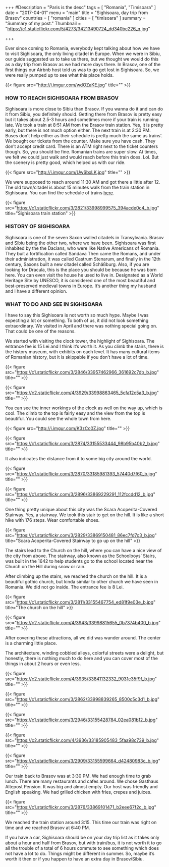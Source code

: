 +++
#Description = "Paris is the desc"
tags = [ "Romania", "Timisoara" ]
date = "2017-04-01"
menu = "main"
title = "Sighisoara, day trip from Brasov"
countries = [ "romania" ]
cities = [ "timisoara" ]
summary = "Summary of my post."
Thumbnail = "https://c1.staticflickr.com/5/4273/34213490724_dd340bc226_q.jpg"

+++

Ever since coming to Romania, everybody kept talking about how we have to visit Sighisoara, the only living citadel in Europe. When we were in Sibiu, our guide suggested us to take us there, but we thought we would do this as a day trip from Brasov as we had more days there. In Brasov, one of the first things our Airbnb host told us was to go get lost in Sighisoara. So, we were really pumped up to see what this place holds.

{{< figure src="http://i.imgur.com/wdOZaKE.jpg" title="" >}}

### HOW TO REACH SIGHISOARA FROM BRASOV

Sighisoara is more close to Sibiu than Brasov. If you wanna do it and can do it from Sibiu, you definitely should. Getting there from Brasov is pretty easy but it takes about 2.5-3 hours and sometimes more if your train is running late. We took a train at 8:51 AM from the Brasov train station. Yes, it is pretty early, but there is not much option either. The next train is at 2:30 PM. Buses don’t help either as their schedule is pretty much the same as trains’. We bought our tickets from the counter. Make sure you have cash. They don’t accept credit card. There is an ATM right next to the ticket counters though. So, you should be fine. Romanian trains are super slow. At times, we felt we could just walk and would reach before this train does. Lol. But the scenery is pretty good, which helped us with our ride.

{{< figure src="http://i.imgur.com/Uw6bxLK.jpg" title="" >}}

We were supposed to reach around 11:30 AM and got there a little after 12. The old town/citadel is about 15 minutes walk from the train station in Sighisoara. You can find the schedule of trains [here](https://www.cfrcalatori.ro/en).

{{< figure src="https://c1.staticflickr.com/3/2821/33998999575_394acde0c4_b.jpg" title="Sighisoara train station" >}}

### HISTORY OF SIGHISOARA

Sighisoara is one of the seven Saxon walled citadels in Transylvania. Brasov and Sibiu being the other two, where we have been. Sighisoara was first inhabited by the the Dacians, who were like Native Americans of Romania. They buit a fortification called Sandava Then came the Romans, and under their administration, it was called  Castrum Stenarum, and finally in the 12th century, Saxons built a new citadel called Schäßburg. Also, if you are looking for Dracula, this is the place you should be because he was born here. You can even visit the house he used to live in. Designated as a World Heritage Site by UNESCO, it is considered one of the most beautiful and best-preserved medieval towns in Europe. It’s another thing my husband and I have a different opinion.

### WHAT TO DO AND SEE IN SIGHISOARA

I have to say this Sighisoara is not worth so much hype. Maybe I was expecting a lot or something. To both of us, it did not look something extraordinary. We visited in April and there was nothing special going on. That could be one of the reasons.

We started with visiting the clock tower, the highlight of Sighisoara. The entrance fee is 15 Lei and I think it’s worth it. As you climb the stairs, there is the history museum, with exhibits on each level. It has many cultural items of Romanian history, but it is skippable if you don’t have a lot of time.

{{< figure src="https://c1.staticflickr.com/3/2846/33957462966_361692c7db_b.jpg" title="" >}}

{{< figure src="https://c2.staticflickr.com/4/3929/33998863465_5cfa12c5a3_b.jpg" title="" >}}

You can see the inner workings of the clock as well on the way up, which is cool. The climb to the top is fairly easy and the view from the top is beautiful. You could see the whole town from here.

{{< figure src="http://i.imgur.com/K3zCc0Z.jpg" title="" >}}

{{< figure src="https://c1.staticflickr.com/3/2874/33155533444_98b95b40b2_b.jpg" title="" >}}

It also indicates the distance from it to some big city around the world.

{{< figure src="https://c1.staticflickr.com/3/2870/33185981393_57440d7f60_b.jpg" title="" >}}

{{< figure src="https://c1.staticflickr.com/3/2896/33869229291_112fccdd12_b.jpg" title="" >}}

One thing pretty unique about this city was the Scara Acoperita-Covered Stairway. Yes, a stairway. We took this stair to get on the hill. It is like a short hike with 176 steps. Wear comfortable shoes.

{{< figure src="https://c1.staticflickr.com/3/2829/33869150481_86ec7fd7c3_b.jpg" title="Scara Acoperita-Covered Stairway to go up on the hill" >}}

The stairs lead to the Church on the hill, where you can have a nice view of the city from above. The stairway, also known as the Schoolboys’ Stairs, was built in the 1642 to help students go to the school located near the Church on the Hill during snow or rain.

After climbing up the stairs, we reached the church on the hill. It is a beautiful gothic church, but kinda similar to other church we have seen in Romania. We did not go inside. The entrance fee is 8 Lei.

{{< figure src="https://c1.staticflickr.com/3/2811/33155467754_ed81f9e03e_b.jpg" title="The church on the hill" >}}

{{< figure src="https://c2.staticflickr.com/4/3943/33998815655_0b7374b400_b.jpg" title="" >}}

After covering these attractions, all we did was wander around. The center is a charming little place.

The architecture, winding cobbled alleys, colorful streets were a delight, but honestly, there is nothing much to do here and you can cover most of the things in about 2 hours or even less.

{{< figure src="https://c2.staticflickr.com/4/3935/33841132332_9031e35f9f_b.jpg" title="" >}}

{{< figure src="https://c1.staticflickr.com/3/2862/33998839265_8500c5c3d1_b.jpg" title="" >}}

{{< figure src="https://c1.staticflickr.com/3/2946/33155428784_02ea081b12_b.jpg" title="" >}}

{{< figure src="https://c2.staticflickr.com/4/3936/33185905483_5faa98c739_b.jpg" title="" >}}


{{< figure src="https://c1.staticflickr.com/3/2909/33155599664_d42480983c_b.jpg" title="" >}}

Our train back to Brasov was at 3:30 PM. We had enough time to grab lunch. There are many restaurants and cafes around. We chose Gasthaus Altepost Pension. It was big and almost empty. Our host was friendly and English speaking. We had grilled chicken with fries, crepes and juices.

{{< figure src="https://c1.staticflickr.com/3/2876/33869101471_b2eee67f2c_b.jpg" title="" >}}

We reached the train station around 3:15. This time our train was right on time and we reached Brasov at 6:40 PM.

If you have a car, Sighisoara should be on your day trip list as it takes only about a hour and half from Brasov, but with train/bus, it is not worth it to go all the trouble of a total of 6 hours commute to see something which does not have a lot to do. Things might be different in summer. So, maybe it’s worth it then or if you happen to have an extra day in Brasov/Sibiu.
